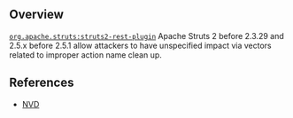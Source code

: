 ## Overview
[`org.apache.struts:struts2-rest-plugin`](http://search.maven.org/#search%7Cga%7C1%7Ca%3A%22struts2-rest-plugin%22)
Apache Struts 2 before 2.3.29 and 2.5.x before 2.5.1 allow attackers to have unspecified impact via vectors related to improper action name clean up.

## References
- [NVD](https://web.nvd.nist.gov/view/vuln/detail?vulnId=CVE-2016-4436)